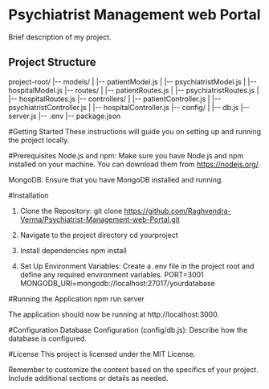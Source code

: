 # Psychiatrist Management web Portal

Brief description of my project.

## Project Structure


project-root/
|-- models/
|   |-- patientModel.js
|   |-- psychiatristModel.js
|   |-- hospitalModel.js
|-- routes/
|   |-- patientRoutes.js
|   |-- psychiatristRoutes.js
|   |-- hospitalRoutes.js
|-- controllers/
|   |-- patientController.js
|   |-- psychiatristController.js
|   |-- hospitalController.js
|-- config/
|   |-- db.js
|-- server.js
|-- .env
|-- package.json

#Getting Started
These instructions will guide you on setting up and running the project locally.

#Prerequisites
Node.js and npm:
Make sure you have Node.js and npm installed on your machine. You can download them from https://nodejs.org/.

MongoDB:
Ensure that you have MongoDB installed and running.

#Installation
1. Clone the Repository:
git clone https://github.com/Raghvendra-Verma/Psychiatrist-Management-web-Portal.git

2. Navigate to the project directory
cd yourproject

3. Install dependencies
npm install

4. Set Up Environment Variables:
Create a .env file in the project root and define any required environment variables.
PORT=3001
MONGODB_URI=mongodb://localhost:27017/yourdatabase

#Running the Application
npm run server

The application should now be running at http://localhost:3000.

#Configuration
Database Configuration (config/db.js):
Describe how the database is configured.

#License
This project is licensed under the MIT License.


Remember to customize the content based on the specifics of your project. Include additional sections or details as needed.


